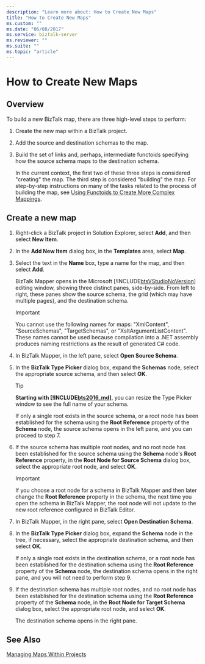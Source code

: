 ```yaml
---
description: "Learn more about: How to Create New Maps"
title: "How to Create New Maps"
ms.custom: ""
ms.date: "06/08/2017"
ms.service: biztalk-server
ms.reviewer: ""
ms.suite: ""
ms.topic: "article"
---
```

# How to Create New Maps

## Overview
To build a new BizTalk map, there are three high-level steps to perform:  
  
1. Create the new map within a BizTalk project.  
  
2. Add the source and destination schemas to the map.  
  
3. Build the set of links and, perhaps, intermediate functoids specifying how the source schema maps to the destination schema.  
  
   In the current context, the first two of these three steps is considered "creating" the map. The third step is considered "building" the map. For step-by-step instructions on many of the tasks related to the process of building the map, see [Using Functoids to Create More Complex Mappings](../core/using-functoids-to-create-more-complex-mappings.md).  
  
## Create a new map 
  
1. Right-click a BizTalk project in Solution Explorer, select **Add**, and then select **New Item**.  
  
2. In the **Add New Item** dialog box, in the **Templates** area, select **Map**.  
  
3. Select the text in the **Name** box, type a name for the map, and then select **Add**.  
  
    BizTalk Mapper opens in the Microsoft [!INCLUDE[btsVStudioNoVersion](../includes/btsvstudionoversion-md.md)] editing window, showing three distinct panes, side-by-side. From left to right, these panes show the source schema, the grid (which may have multiple pages), and the destination schema.  
  
   > [!IMPORTANT]
   >  You cannot use the following names for maps: "XmlContent", "SourceSchemas", "TargetSchemas", or "XsltArgumentListContent". These names cannot be used because compilation into a .NET assembly produces naming restrictions as the result of generated C# code.  
  
4. In BizTalk Mapper, in the left pane, select **Open Source Schema**.  
  
5. In the **BizTalk Type Picker** dialog box, expand the **Schemas** node, select the appropriate source schema, and then select **OK**.  

   > [!TIP]
   > **Starting with [!INCLUDE[bts2016_md](../includes/bts2016-md.md)]**, you can resize the Type Picker window to see the full name of your schema.
  
    If only a single root exists in the source schema, or a root node has been established for the schema using the **Root Reference** property of the **Schema** node, the source schema opens in the left pane, and you can proceed to step 7.  
  
6. If the source schema has multiple root nodes, and no root node has been established for the source schema using the **Schema** node's **Root Reference** property, in the **Root Node for Source Schema** dialog box, select the appropriate root node, and select **OK**.  
  
   > [!IMPORTANT]
   >  If you choose a root node for a schema in BizTalk Mapper and then later change the **Root Reference** property in the schema, the next time you open the schema in BizTalk Mapper, the root node will not update to the new root reference configured in BizTalk Editor.  
  
7. In BizTalk Mapper, in the right pane, select **Open Destination Schema**.  
  
8. In the **BizTalk Type Picker** dialog box, expand the **Schema** node in the tree, if necessary, select the appropriate destination schema, and then select **OK**.  
  
    If only a single root exists in the destination schema, or a root node has been established for the destination schema using the **Root Reference** property of the **Schema** node, the destination schema opens in the right pane, and you will not need to perform step 9.  
  
9. If the destination schema has multiple root nodes, and no root node has been established for the destination schema using the **Root Reference** property of the **Schema** node, in the **Root Node for Target Schema** dialog box, select the appropriate root node, and select **OK**.  
  
     The destination schema opens in the right pane.  
  
## See Also  
 [Managing Maps Within Projects](../core/managing-maps-within-projects.md)
